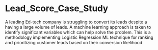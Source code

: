 # Lead_Score_Case_Study
A leading Ed-tech company is struggling to convert its leads despite a having a large volume of leads. A machine learning approach is taken to identify significant variables which can help solve the problem.
This is a methodology implementing Logistic Regression ML technique for ranking and prioritizing customer leads based on their conversion likelihood
